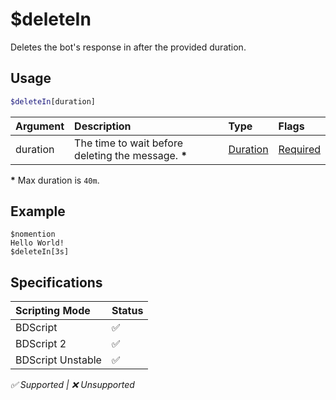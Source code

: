 # $deleteIn
Deletes the bot's response in after the provided duration.

## Usage
```php
$deleteIn[duration]
```

| Argument | Description | Type | Flags |
| :---- | :---- | :---- | :---- |
| duration | The time to wait before deleting the message. **\*** | [Duration](/src/resources/arguments/types.md#duration) | [Required](/src/resources/arguments/flags.md#required)

**\*** Max duration is `40m`.

## Example
```
$nomention
Hello World!
$deleteIn[3s]
```

## Specifications
| Scripting Mode | Status
| :---- | :---- |
| BDScript | ✅ |
| BDScript 2 | ✅ |
| BDScript Unstable | ✅ |

*✅ Supported | ❌ Unsupported*